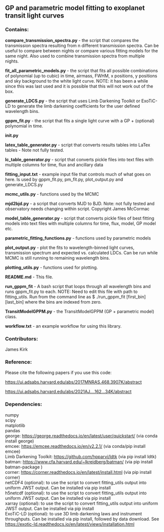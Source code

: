 ## GP and parametric model fitting to exoplanet transit light curves

### Contains:

**compare_transmission_spectra.py** - the script that compares the transmission spectra resulting from n different transmission spectra. Can be useful to compare between nights or compare various fitting models for the same night. Also used to combine transmission spectra from multiple nights. <br>

**fit_all_parametric_models.py** - the script that fits all possible combinations of polynomial (up to cubic) in time, airmass, FWHM, x positions, y positions and sky background to the white light curve. NOTE: it has been a while since this was last used and it is possible that this will not work out of the box. <br>

**generate_LDCS.py** - the script that uses Limb Darkening Toolkit or ExoTiC-LD to generate the limb darkening coefficients for the user defined wavelength bins. <br>

**gppm_fit.py** - the script that fits a single light curve with a GP + (optional) polynomial in time. <br>

**__init__.py** <br>

**latex_table_generator.py** - script that converts results tables into LaTex tables - Note not fully tested. <br>

**lc_table_generator.py** - script that converts pickle files into text files with multiple columns for time, flux and ancillary data <br>

**fitting_input.txt** - example input file that controls much of what goes on here. Is used by gppm_fit.py, pm_fit.py, plot_output.py and generate_LDCS.py <br>

**mcmc_utils.py** - functions used by the MCMC <br>

**mjd2bjd.py** - a script that converts MJD to BJD. Note: not fully tested and observatory needs changing within script. Copyright James McCormac <br>

**model_table_generator.py** - script that converts pickle files of best fitting models into text files with multiple columns for time, flux, model, GP model etc. <br>

**parametric_fitting_functions.py** - functions used by parametric models <br>

**plot_output.py** - plot the fits to wavelength-binned light curves, transmission spectrum and expected vs. calculated LDCs. Can be run while MCMC is still running to remaining wavelength bins. <br>

**plotting_utils.py** - functions used for plotting.  <br>

**README.md** - This file. <br>

**run_gppm_fit** - A bash script that loops through all wavelength bins and runs gppm_fit.py to each. NOTE: Need to edit this file with path to fitting_utils. Run from the command line as $ ./run_gppm_fit [first_bin] [last_bin] where the bins are indexed from zero. <br>

**TransitModelGPPM.py** - the TransitModelGPPM (GP + parametric model) class. <br>

**workflow.txt** - an example workflow for using this library. <br>

### Contributors:

James Kirk

### Reference:

Please cite the following papers if you use this code: <br>

https://ui.adsabs.harvard.edu/abs/2017MNRAS.468.3907K/abstract <br>

https://ui.adsabs.harvard.edu/abs/2021AJ....162...34K/abstract <br>

### Dependencies:

numpy <br>
scipy <br>
matplotlib <br>
pandas <br>
george: https://george.readthedocs.io/en/latest/user/quickstart/ (via conda install george)<br>
emcee: https://emcee.readthedocs.io/en/v2.2.1/ (via conda/pip install emcee)<br>
Limb Darkening Toolkit: https://github.com/hpparvi/ldtk (via pip install ldtk) <br>
batman: https://www.cfa.harvard.edu/~lkreidberg/batman/ (via pip install batman-package )<br>
corner: https://corner.readthedocs.io/en/latest/install.html (via pip install corner) <br>
netCDF4 (optional): to use the script to convert fitting_utils output into uniform JWST output. Can be installed via pip install <br>
h5netcdf (optional): to use the script to convert fitting_utils output into uniform JWST output. Can be installed via pip install <br>
xarray (optional): to use the script to convert fitting_utils output into uniform JWST output. Can be installed via pip install <br>
ExoTiC-LD (optional): to use 3D limb darkening laws and instrument throughputs. Can be installed via pip install, followed by data download. See https://exotic-ld.readthedocs.io/en/latest/views/installation.html <br>
